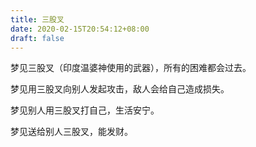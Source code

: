 ```yaml
---
title: 三股叉
date: 2020-02-15T20:54:12+08:00
draft: false
---
```


梦见三股叉（印度温婆神使用的武器），所有的困难都会过去。



梦见用三股叉向别人发起攻击，敌人会给自己造成损失。



梦见别人用三股叉打自己，生活安宁。



梦见送给别人三股叉，能发财。

